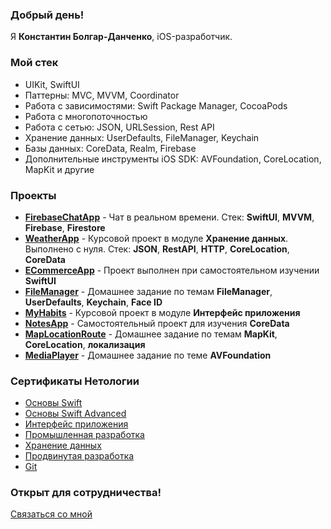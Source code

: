 ### Добрый день! 

Я **Константин Болгар-Данченко**, iOS-разработчик.

### Мой стек
* UIKit, SwiftUI
* Паттерны: MVC, MVVM, Coordinator
* Работа с зависимостями: Swift Package Manager, CocoaPods
* Работа с многопоточностью
* Работа с сетью: JSON, URLSession, Rest API
* Хранение данных: UserDefaults, FileManager, Keychain
* Базы данных: CoreData, Realm, Firebase
* Дополнительные инструменты iOS SDK: AVFoundation, CoreLocation, MapKit и другие

### Проекты
* [**FirebaseChatApp**](https://github.com/bolgar-danchenko/FirebaseChatApp) - Чат в реальном времени. Стек: **SwiftUI**, **MVVM**, **Firebase**, **Firestore**
* [**WeatherApp**](https://github.com/bolgar-danchenko/WeatherApp) - Курсовой проект в модуле **Хранение данных**. Выполнено с нуля. Стек: **JSON**, **RestAPI**, **HTTP**, **CoreLocation**, **CoreData**
* [**ECommerceApp**](https://github.com/bolgar-danchenko/ECommerceApp) - Проект выполнен при самостоятельном изучении **SwiftUI**
* [**FileManager**](https://github.com/bolgar-danchenko/FileManager) - Домашнее задание по темам **FileManager**, **UserDefaults**, **Keychain**, **Face ID**
* [**MyHabits**](https://github.com/bolgar-danchenko/MyHabits) - Курсовой проект в модуле **Интерфейс приложения**
* [**NotesApp**](https://github.com/bolgar-danchenko/NotesApp) - Самостоятельный проект для изучения **CoreData**
* [**MapLocationRoute**](https://github.com/bolgar-danchenko/MapLocationRoute) - Домашнее задание по темам **MapKit**, **CoreLocation**, **локализация**
* [**MediaPlayer**](https://github.com/bolgar-danchenko/MediaPlayer) - Домашнее задание по теме **AVFoundation**

### Сертификаты Нетологии
* [Основы Swift](SwiftBasic.pdf)
* [Основы Swift Advanced](SwiftAdvanced.pdf)
* [Интерфейс приложения](UIKit.pdf)
* [Промышленная разработка](IndustrialDevelopment.pdf)
* [Хранение данных](DataStorage.pdf)
* [Продвинутая разработка](AdvancedDevelopment.pdf)
* [Git](Git.pdf)

### Открыт для сотрудничества!
[Связаться со мной](http://bolgar-danchenko.tilda.ws/)
